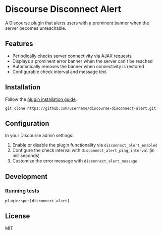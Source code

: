 # Discourse Disconnect Alert

A Discourse plugin that alerts users with a prominent banner when the server becomes unreachable.

## Features

- Periodically checks server connectivity via AJAX requests
- Displays a prominent error banner when the server can't be reached
- Automatically removes the banner when connectivity is restored
- Configurable check interval and message text

## Installation

Follow the [plugin installation guide](https://meta.discourse.org/t/install-a-plugin/19157).

```
git clone https://github.com/username/discourse-disconnect-alert.git
```

## Configuration

In your Discourse admin settings:

1. Enable or disable the plugin functionality via `disconnect_alert_enabled`
2. Configure the check interval with `disconnect_alert_ping_interval` (in milliseconds)
3. Customize the error message with `disconnect_alert_message`

## Development

### Running tests

```
plugin:spec[disconnect-alert]
```

## License

MIT
